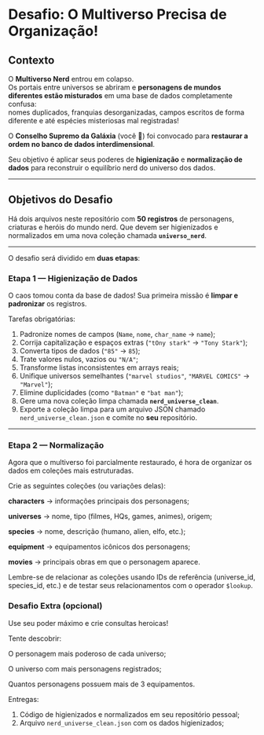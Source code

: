 # Desafio: O Multiverso Precisa de Organização!

## Contexto

O **Multiverso Nerd** entrou em colapso.  
Os portais entre universos se abriram e **personagens de mundos diferentes estão misturados** em uma base de dados completamente confusa:  
nomes duplicados, franquias desorganizadas, campos escritos de forma diferente e até espécies misteriosas mal registradas!

O **Conselho Supremo da Galáxia** (você 👀) foi convocado para **restaurar a ordem no banco de dados interdimensional**.

Seu objetivo é aplicar seus poderes de **higienização** e **normalização de dados** para reconstruir o equilíbrio nerd do universo dos dados.

---

## Objetivos do Desafio

Há dois arquivos neste repositório com **50 registros** de personagens, criaturas e heróis do mundo nerd. Que devem ser higienizados e normalizados em uma nova coleção chamada **`universo_nerd`**.

---

O desafio será dividido em **duas etapas**:

### Etapa 1 — Higienização de Dados

O caos tomou conta da base de dados! Sua primeira missão é **limpar e padronizar** os registros.

Tarefas obrigatórias:
1. Padronize nomes de campos (`Name`, `nome`, `char_name` → `name`);
2. Corrija capitalização e espaços extras (`"tOny stark"` → `"Tony Stark"`);
3. Converta tipos de dados (`"85"` → `85`);
4. Trate valores nulos, vazios ou `"N/A"`;
5. Transforme listas inconsistentes em arrays reais;
6. Unifique universos semelhantes (`"marvel studios"`, `"MARVEL COMICS"` → `"Marvel"`);
7. Elimine duplicidades (como `"Batman"` e `"bat man"`);
8. Gere uma nova coleção limpa chamada **`nerd_universe_clean`**.
9. Exporte a coleção limpa para um arquivo JSON chamado `nerd_universe_clean.json` e comite no **seu** repositório.

---

### Etapa 2 — Normalização

Agora que o multiverso foi parcialmente restaurado, é hora de organizar os dados em coleções mais estruturadas.

Crie as seguintes coleções (ou variações delas):

**characters** → informações principais dos personagens;

**universes** → nome, tipo (filmes, HQs, games, animes), origem;

**species** → nome, descrição (humano, alien, elfo, etc.);

**equipment** → equipamentos icônicos dos personagens;

**movies** → principais obras em que o personagem aparece.

Lembre-se de relacionar as coleções usando IDs de referência (universe_id, species_id, etc.)
e de testar seus relacionamentos com o operador `$lookup`.


### Desafio Extra (opcional)

Use seu poder máximo e crie consultas heroicas!

Tente descobrir:

O personagem mais poderoso de cada universo;

O universo com mais personagens registrados;

Quantos personagens possuem mais de 3 equipamentos.

Entregas: 

1. Código de higienizados e normalizados em seu repositório pessoal;
2. Arquivo `nerd_universe_clean.json` com os dados higienizados;

